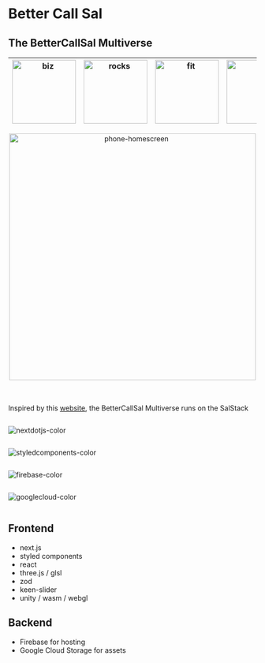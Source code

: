 # Better Call Sal
## The BetterCallSal Multiverse


| <a href="https://bettercallsal.biz" target="_blank"><img src="https://storage.googleapis.com/bcs-assets/images/biz/sal-left.webp" alt="biz" style="width:129px" /></a> | <a href="https://bettercallsal.rocks" target="_blank"><img src="https://storage.googleapis.com/bcs-assets/images/rocks/spinning.rocks.left.webp" alt="rocks" style="width:129px" /></a> | <a href="https://bettercallsal.fit" target="_blank"><img src="https://storage.googleapis.com/bcs-assets/images/fit/shweaty-left.webp" alt="fit" style="width:129px" /></a> | <a href="https://bettercallsal.art" target="_blank"><img src="https://storage.googleapis.com/bcs-assets/images/art/spinning.art.left.webp" alt="art" style="width:129px" /></a> | <a href="https://bettercallsal.games" target="_blank"><img src="https://storage.googleapis.com/bcs-assets/images/games/spinning.games.left.webp" alt="games" style="width:129px" /></a> | <a href="https://bettercallsal.construction" target="_blank"><img src="https://storage.googleapis.com/bcs-assets/images/construction/spinning.construction.left-aspect.png" alt="construction" style="width:129px" /></a> | <a href="https://bettercallsal.gallery" target="_blank"><img src="https://storage.googleapis.com/bcs-assets/images/gallery/gallery-left-sm.png" alt="gallery" style="width:129px" /></a> |
| :----------------------------------------------------------: | :----------------------------------------------------------: | :----------------------------------------------------------: | :----------------------------------------------------------: | :----------------------------------------------------------: | :----------------------------------------------------------: | :----------------------------------------------------------: |


<div align="center">
   <img src="https://storage.googleapis.com/bcs-assets/images/phone-homescreen.png" alt="phone-homescreen" style="width:500px" />
</div>

<br />
<br />

Inspired by this [website](http://bettercallsaul.amc.com), the BetterCallSal Multiverse runs on the SalStack

<div style="display: flex; flex-direction:column"><!-- .element: style="display: flex; justfiy-content:space-around" -->


  ![nextdotjs-color](https://github.com/raedatoui/bettercallsal-multiverse/assets/327971/5fa00cc2-1a4e-4607-83a0-2ae6438b0d5a)

  ![styledcomponents-color](https://github.com/raedatoui/bettercallsal-multiverse/assets/327971/65e27653-7602-4095-888b-8fa7e1e3bb92)

  ![firebase-color](https://github.com/raedatoui/bettercallsal-multiverse/assets/327971/3b9a3a6e-6f44-435b-a146-c2543575729a)

  ![googlecloud-color](https://github.com/raedatoui/bettercallsal-multiverse/assets/327971/292e068f-16cd-4aad-bf94-eddd364e5bba)
</div>


## Frontend
* next.js
* styled components
* react
* three.js / glsl
* zod
* keen-slider
* unity / wasm / webgl

## Backend

* Firebase for hosting
* Google Cloud Storage for assets
